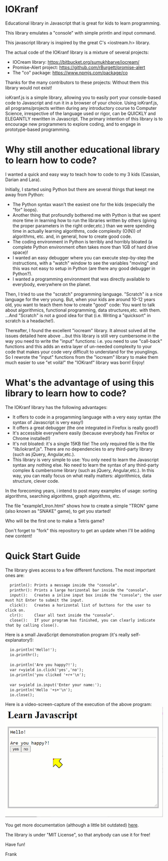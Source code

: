 # IOKranf

Educational library in Javascript that is great for kids to learn programming. 

This library emulates a "console" with simple println and input command. 

This javascript library is inspired by the great C's <iostream.h> library. 

The actual code of the IOKranf library is a mixture of several projects:
* IOCream library: https://bitbucket.org/sumukhbarve/iocream/
* Promise-Alert project: https://github.com/rBurgett/promise-alert
* The "co" package: https://www.npmjs.com/package/co

Thanks for the many contributors to these projects: Without them this library would not exist!

ioKranf.js is a simple library, allowing you to easily port your console-based code to Javascript and run it in a browser of your choice. Using ioKranf.js, all programs/projects written during any introductory course to Computer Science, irrespective of the language used or rigor, can be QUICKLY and ELEGANTLY rewritten in Javascript. The primary intention of this library is to encourage new programmers to explore coding, and to engage in prototype-based programming.


# Why still another educational library to learn how to code?

I wanted a quick and easy way to teach how to code to my 3 kids (Cassian, Darian and Lara).

Initially, I started using Python but there are several things that keept me away from Python:
* The Python syntax wasn't the easiest one for the kids (especially the "for" loops).
* Another thing that profoundly bothered me with Python is that we spent more time in learning how to run the libraries written by others (giving the proper parameters in the right order,etc.) than we were spending time in actually learning algorithms, code complexity (O(N)) of algorithms, etc. and, in general, how to create good code.
* The coding environment in Python is terribly and horribly bloated (a complete Python environment often takes more than 1GB of hard drive space)!
* I wanted an easy debugger where you can execute step-by-step the instructions, with a "watch" window to see the variables "moving" and this was not easy to setup in Python (are there any good debugger in Python?).
* I wanted a programming environment that was directly available to everybody, everywhere on the planet.

Then, I tried to use the "scratch" programming language. "Scratch" is a nice language for the very young. But, when your kids are around 10-12 years old, you want to teach them how to create "good" code: You want to talk about algorithmics, functional programming, data structures,etc. with them. ...And "Scratch" is not a good idea for that (i.e. Writing a "quicksort" in scratch is a headache!).

Thereafter, I found the excellent "iocream" library. It almost solved all the issues detailed here above ...but this library is still very cumbersome in the way you need to write the "input" functions: i.e. you need to use "call-back" functions and this adds an extra layer of un-needed complexity to your code that makes your code very difficult to understand for the younglings. So I rewrote the "input" functions from the "iocream" library to make them much easier to use "et voilà!" the "IOKranf" library was born! Enjoy!


# What's the advantage of using this library to learn how to code?

The IOKranf library has the following advantages: 
* It offers to code in a progamming language with a very easy syntax (the syntax of Javascript is very easy!) 
* It offers a great debugger (the one integrated in Firefox is really good!)
* It's accessible everywhere easily (because everybody has Firefox or Chrome installed!)
* It's not bloated: it's a single 15KB file! The only required file is the file "lib/iokranf.js". There are no dependencies to any third-party library (such as jQuery, Angular,etc.). 
* This library is very simple to use: You only need to learn the Javascript syntax any nothing else. No need to learn the syntax of any third-party complex & cumbersome library (such as jQuery, Angular,etc.). In this way, you can really focus on what really matters: algorithmics, data structure, clever code.

In the forecoming years, i intend to post many examples of usage: sorting algorithms, searching algorithms, graph algorithms, etc.

The file "example1_tron.html" shows how to create a simple "TRON" game (also known as "SNAKE" game), to get you started!

Who will be the first one to make a Tetris game? 

Don't forget to "fork" this repository to get an update when I'll be adding new content!


# Quick Start Guide

The library gives access to a few different functions. The most important ones are:
```
  println(): Prints a message inside the "console".
  printhr(): Prints a large horizontal bar inside the "console".
  input():   Creates a inline input box inside the "console"; the user must hit Enter to submit the input.
  click():   Creates a horizontal list of buttons for the user to click on.
  clr():     Clear all text inside the "console".
  close():   If your program has finished, you can clearly indicate that by calling close().
```

Here is a small JavaScript demonstration program (it's really self-explanatory!):
```
  io.println('Hello!');
  io.printhr();
    
  io.println('Are you happy?!');
  var r=yield io.click('yes','no');
  io.println('you clicked '+r+'\n');
	
  var s=yield io.input('Enter your name:');
  io.println('Hello '+s+'\n');
  io.close();
```

Here is a video-screen-capture of the execution of the above program:
![demo_gif](https://github.com/Kranf99/IOKranf/blob/main/demo.gif)

You get more documentation (although a little bit outdated) <a href="https://bitbucket.org/sumukhbarve/iocream/src" target="_blank">here</a>.

The library is under "MIT License", so that anybody can use it for free!

Have fun!

Frank
